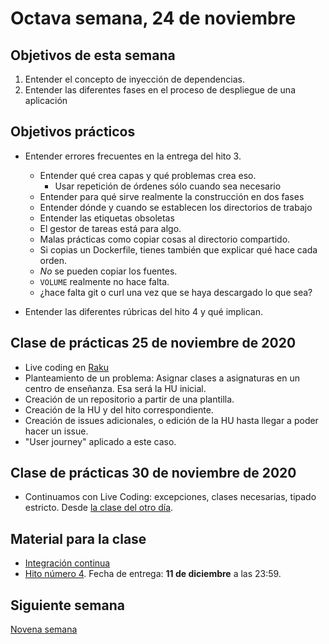 # Octava semana, 24 de noviembre

## Objetivos de esta semana

1. Entender el concepto de inyección de dependencias.
2. Entender las diferentes fases en el proceso de despliegue de una
   aplicación

## Objetivos prácticos

- Entender errores frecuentes en la entrega del hito 3.
  - Entender qué crea capas y qué problemas crea eso.
      - Usar repetición de órdenes sólo cuando sea necesario
  - Entender para qué sirve realmente la construcción en dos fases
  - Entender dónde y cuando se establecen los directorios de trabajo
  - Entender las etiquetas obsoletas
  - El gestor de tareas está para algo.
  - Malas prácticas como copiar cosas al directorio compartido.
  - Si copias un Dockerfile, tienes también que explicar qué hace cada
    orden.
  - *No* se pueden copiar los fuentes.
  - `VOLUME` realmente no hace falta.
  - ¿hace falta git o curl una vez que se haya descargado lo que sea?

- Entender las diferentes rúbricas del hito 4 y qué implican.

## Clase de prácticas 25 de noviembre de 2020

- Live coding en [Raku](https://raku.org)
- Planteamiento de un problema: Asignar clases a asignaturas en un
  centro de enseñanza. Esa será la HU inicial.
- Creación de un repositorio a partir de una plantilla.
- Creación de la HU y del hito correspondiente.
- Creación de issues adicionales, o edición de la HU hasta llegar a
  poder hacer un issue.
- "User journey" aplicado a este caso.

## Clase de prácticas 30 de noviembre de 2020

- Continuamos con Live Coding: excepciones, clases necesarias, tipado
  estricto. Desde [la clase del otro día](https://github.com/JJ/raku-aulas).


## Material para la clase

- [Integración continua](http://jj.github.io/CC/documentos/temas/Integracion_continua.html)
- [Hito número 4](https://jj.github.io/CC/documentos/proyecto/4.CI). Fecha
  de entrega: **11 de diciembre** a las 23:59.

## Siguiente semana

[Novena semana](09-semana.md)

